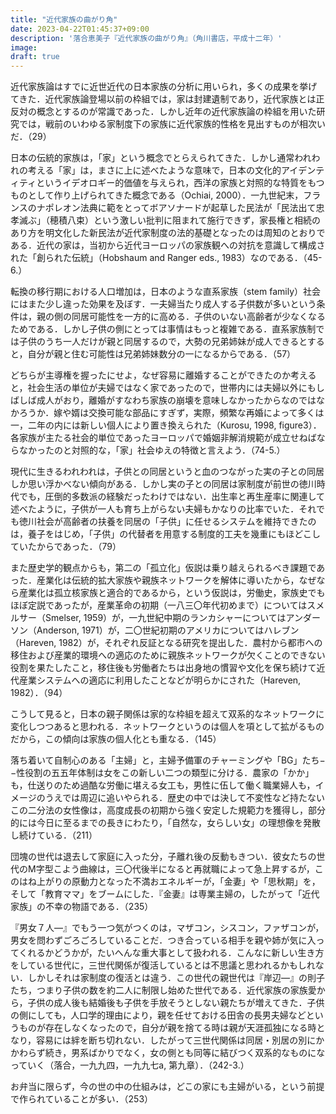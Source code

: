 ```yaml
---
title: "近代家族の曲がり角"
date: 2023-04-22T01:45:37+09:00
description: '落合恵美子『近代家族の曲がり角』（角川書店，平成十二年）'
image: 
draft: true
---
```


近代家族論はすでに近世近代の日本家族の分析に用いられ，多くの成果を挙げてきた．近代家族論登場以前の枠組では，家は封建遺制であり，近代家族とは正反対の概念とするのが常識であった．しかし近年の近代家族論の枠組を用いた研究では，戦前のいわゆる家制度下の家族に近代家族的性格を見出すものが相次いだ．（29）

日本の伝統的家族は，「家」という概念でとらえられてきた．しかし通常われわれの考える「家」は，まさに上に述べたような意味で，日本の文化的アイデンティティというイデオロギー的価値を与えられ，西洋の家族と対照的な特質をもつものとして作り上げられてきた概念である（Ochiai, 2000）．一九世紀末，フランスのナポレオン法典に範をとってボアソナードが起草した民法が「民法出て忠孝滅ぶ」（穂積八束）という激しい批判に阻まれて施行できず，家長権と相続のあり方を明文化した新民法が近代家制度の法的基礎となったのは周知のとおりである．近代の家は，当初から近代ヨーロッパの家族観への対抗を意識して構成された「創られた伝統」（Hobshaum and Ranger eds., 1983）なのである．（45-6.）

転換の移行期における人口増加は，日本のような直系家族（stem family）社会にはまた少し違った効果を及ぼす．一夫婦当たり成人する子供数が多いという条件は，親の側の同居可能性を一方的に高める．子供のいない高齢者が少なくなるためである．しかし子供の側にとっては事情はもっと複雑である．直系家族制では子供のうち一人だけが親と同居するので，大勢の兄弟姉妹が成人できるとすると，自分が親と住む可能性は兄弟姉妹数分の一になるからである．（57）

どちらが主導権を握ったにせよ，なぜ容易に離婚することができたのか考えると，社会生活の単位が夫婦ではなく家であったので，世帯内には夫婦以外にもしばしば成人がおり，離婚がすなわち家族の崩壊を意味しなかったからなのではなかろうか．嫁や婿は交換可能な部品にすぎず，実際，頻繁な再婚によって多くは一，二年の内には新しい個人により置き換えられた（Kurosu, 1998, figure3）．各家族が主たる社会的単位であったヨーロッパで婚姻非解消規範が成立せねばならなかったのと対照的な，「家」社会ゆえの特徴と言えよう．（74-5.）

現代に生きるわれわれは，子供との同居というと血のつながった実の子との同居しか思い浮かべない傾向がある．しかし実の子との同居は家制度が前世の徳川時代でも，圧倒的多数派の経験だったわけではない．出生率と再生産率に関連して述べたように，子供が一人も育ち上がらない夫婦もかなりの比率でいた．それでも徳川社会が高齢者の扶養を同居の「子供」に任せるシステムを維持できたのは，養子をはじめ，「子供」の代替者を用意する制度的工夫を幾重にもほどこしていたからであった．（79）

また歴史学的観点からも，第二の「孤立化」仮説は乗り越えられるべき課題であった．産業化は伝統的拡大家族や親族ネットワークを解体に導いたから，なぜなら産業化は孤立核家族と適合的であるから，という仮説は，労働史，家族史でもほぼ定説であったが，産業革命の初期（一八三〇年代初めまで）についてはスメルサー（Smelser, 1959）が，一九世紀中期のランカシャーについてはアンダーソン（Anderson, 1971）が，二〇世紀初期のアメリカについてはハレブン（Hareven, 1982）が，それぞれ反証となる研究を提出した．農村から都市への移住および産業的環境への適応のために親族ネットワークが欠くことのできない役割を果たしたこと，移住後も労働者たちは出身地の慣習や文化を保ち続けて近代産業システムへの適応に利用したことなどが明らかにされた（Hareven, 1982）．（94）

こうして見ると，日本の親子関係は家的な枠組を超えて双系的なネットワークに変化しつつあると思われる．ネットワークというのは個人を項として拡がるものだから，この傾向は家族の個人化とも重なる．（145）

落ち着いて自制心のある「主婦」と，主婦予備軍のチャーミングや「BG」たち−−性役割の五五年体制は女をこの新しい二つの類型に分ける．農家の「かか」も，仕送りのため過酷な労働に堪える女工も，男性に伍して働く職業婦人も，イメージのうえでは周辺に追いやられる．歴史の中では決して不変性など持たないこの二分法の女性像は，高度成長の初期から強く安定した規範力を獲得し，部分的には今日に至るまでの長きにわたり，「自然な，女らしい女」の理想像を発散し続けている．（211）

団塊の世代は退去して家庭に入った分，子離れ後の反動もきつい．彼女たちの世代のM字型こよう曲線は，三〇代後半になると再就職によって急上昇するが，このはね上がりの原動力となった不満おエネルギーが，「金妻」や「思秋期」を，そして「教育ママ」をブームにした．『金妻』は専業主婦の，したがって「近代家族」の不幸の物語である．（235）

『男女７人––』でもう一つ気がつくのは，マザコン，シスコン，ファザコンが，男女を問わずごろごろしていることだ．つき合っている相手を親や姉が気に入ってくれるかどうかが，たいへんな重大事として扱われる．こんなに新しい生き方をしている世代に，三世代関係が復活しているとは不思議と思われるかもしれない．しかしそれは家制度の復活とは違う．この世代の親世代は『岸辺––』の則子たち，つまり子供の数を約二人に制限し始めた世代である．近代家族の家族愛から，子供の成人後も結婚後も子供を手放そうとしない親たちが増えてきた．子供の側にしても，人口学的理由により，親を任せておける田舎の長男夫婦などというものが存在しなくなったので，自分が親を捨てる時は親が天涯孤独になる時となり，容易には絆を断ち切れない．したがって三世代関係は同居・別居の別にかかわらず続き，男系ばかりでなく，女の側とも同等に結びつく双系的なものになっていく（落合，一九九四，一九九七a, 第九章）．（242-3.）

お弁当に限らず，今の世の中の仕組みは，どこの家にも主婦がいる，という前提で作られていることが多い．（253）